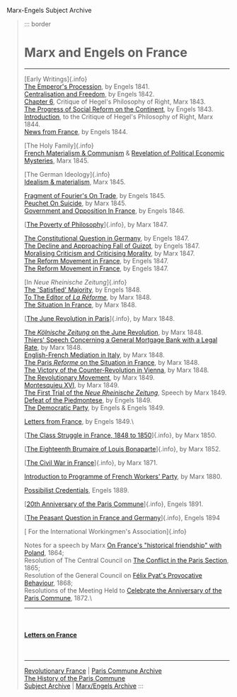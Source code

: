 Marx-Engels Subject Archive

> ::: border
>  
>
> # Marx and Engels on France
>
> ------------------------------------------------------------------------
>
> [Early Writings]{.info}\
> [The Emperor\'s Procession](../../1841/02/emperors.htm), by Engels
> 1841.\
> [Centralisation and Freedom](../../1842/09/18.htm), by Engels 1842.\
> [Chapter 6](../../1843/critique-hpr/ch06.htm), Critique of Hegel\'s
> Philosophy of Right, Marx 1843.\
> [The Progress of Social Reform on the
> Continent](../../1843/10/23.htm), by Engels 1843.\
> [Introduction](../../1843/critique-hpr/intro.htm), to the Critique of
> Hegel\'s Philosophy of Right, Marx 1844.\
> [News from France](../../1844/06/11.htm), by Engels 1844.
>
> [The Holy Family]{.info}\
> [French Materialism & Communism](../../1845/holy-family/ch06_3_d.htm)
> & [Revelation of Political Economic
> Mysteries](../../1845/holy-family/ch08_7.htm), Marx 1845.
>
> [The German Ideology]{.info}\
> [Idealism & materialism](../../1845/german-ideology/ch01a.htm), Marx
> 1845.
>
> [Fragment of Fourier\'s On Trade](../../1845/09/fourier.htm), by
> Engels 1845.\
> [Peuchet On Suicide](../../1845/09/suicide.htm), by Marx 1845.\
> [Government and Opposition In France](../../1846/09/01.htm), by Engels
> 1846.
>
> [[The Poverty of
> Philosophy](../../1847/poverty-philosophy/index.htm)]{.info}, by Marx
> 1847.
>
> [The Constitutional Question in Germany](../../1847/04/01.htm), by
> Engels 1847.\
> [The Decline and Approaching Fall of Guizot](../../1847/06/26.htm), by
> Engels 1847.\
> [Moralising Criticism and Criticising Morality](../../1847/10/31.htm),
> by Marx 1847.\
> [The Reform Movement in France](../../1847/11/20.htm), by Engels
> 1847.\
> [The Reform Movement in France](../../1847/12/18a.htm), by Engels
> 1847.
>
> [In *Neue Rheinische Zeitung*]{.info}\
> [The 'Satisfied' Majority](../../1848/01/08.htm), by Engels 1848.\
> [To The Editor of *La Réforme*](../../1848/03/08.htm), by Marx 1848.\
> [The Situation In France](../../1848/01/16.htm), by Marx 1848.
>
> [[The June Revolution in Paris](../../1848/06/29a.htm)]{.info}, by
> Marx 1848.
>
> [The *Kölnische Zeitung* on the June
> Revolution](../../1848/07/01b.htm), by Marx 1848.\
> [Thiers\' Speech Concerning a General Mortgage Bank with a Legal
> Rate](../../1848/10/14a.htm), by Marx 1848.\
> [English-French Mediation in Italy](../../1848/10/22a.htm), by Marx
> 1848.\
> [The Paris *Reforme* on the Situation in
> France](../../1848/11/02b.htm), by Marx 1848.\
> [The Victory of the Counter-Revolution in
> Vienna](../../1848/11/06.htm), by Marx 1848.\
> [The Revolutionary Movement](../../1849/01/01.htm), by Marx 1849.\
> [Montesquieu XVI](../../1849/01/22.htm), by Marx 1849.\
> [The First Trial of the *Neue Rheinische
> Zeitung*](../../1849/02/07.htm), Speech by Marx 1849.\
> [Defeat of the Piedmontese](../../1849/03/31a.htm), by Engels 1849.\
> [The Democratic Party](../../1849/05/10c.htm), by Engels & Engels
> 1849.
>
> [Letters from France](../../1849/12/20.htm), by Engels 1849.\
>
> [[The Class Struggle in France, 1848 to
> 1850](../../1850/class-struggles-france/index.htm)]{.info}, by Marx
> 1850.
>
> [[The Eighteenth Brumaire of Louis
> Bonaparte](../../1852/18th-brumaire/index.htm)]{.info}, by Marx 1852.
>
> [[The Civil War in
> France](../../1871/civil-war-france/index.htm)]{.info}, by Marx 1871.
>
> [Introduction to Programme of French Workers\'
> Party](../../1880/05/parti-ouvrier.htm), by Marx 1880.
>
> [Possibilist Credentials](../../1889/08/10.htm), Engels 1889.
>
> [[20th Anniversary of the Paris
> Commune](../../1871/civil-war-france/postscript.htm)]{.info}, Engels
> 1891.
>
> [[The Peasant Question in France and
> Germany](../../1894/peasant-question/index.htm)]{.info}, Engels 1894
>
> [ For the International Workingmen\'s Association]{.info}
>
> Notes for a speech by Marx [On France\'s \"historical friendship\"
> with
> Poland](../../../../../history/international/iwma/documents/1864/poland-speech.htm),
> 1864;\
> Resolution of The Central Council on [The Conflict in the Paris
> Section](../../../../../history/international/iwma/documents/1865/paris-section.htm),
> 1865;\
> Resolution of the General Council on [Félix Pyat\'s Provocative
> Behaviour](../../../../../history/international/iwma/documents/1868/felix-pyatt.htm),
> 1868;\
> Resolutions of the Meeting Held to [Celebrate the Anniversary of the
> Paris Commune](../../1872/03/18.htm), 1872.\
>
> ------------------------------------------------------------------------
>
>  
>
> #### [Letters on France](../../../letters/subject/france.htm)
>
>  
>
> ------------------------------------------------------------------------
>
> [Revolutionary France](../../../../../subject/france/index.htm) \|
> [Paris Commune
> Archive](../../../../../history/france/paris-commune/index.htm)\
> [The History of the Paris
> Commune](../../../../../history/france/archive/lissagaray/index.htm)\
> [Subject Archive](../index.htm) \| [Marx/Engels
> Archive](../../../index.htm)
> :::

